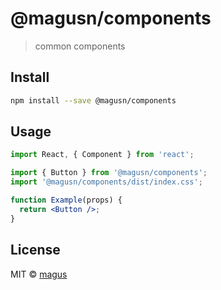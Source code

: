 # @magusn/components

> common components

## Install

```bash
npm install --save @magusn/components
```

## Usage

```jsx
import React, { Component } from 'react';

import { Button } from '@magusn/components';
import '@magusn/components/dist/index.css';

function Example(props) {
  return <Button />;
}
```

## License

MIT © [magus](https://github.com/magus)
